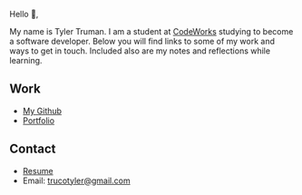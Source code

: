 Hello 👋, 

My name is Tyler Truman. I am a student at [CodeWorks](https://boisecodeworks.com) studying to become a software developer. Below you will find links to some of my work and ways to get in touch. Included also are my notes and reflections while learning. 

## Work

  + [My Github](https://github.com/tylertruman)
  + [Portfolio](https://tylertruman.github.io/)

## Contact

  + [Resume](https://tylertruman.github.io/resume)
  + Email: trucotyler@gmail.com
  
